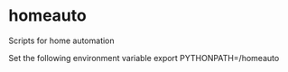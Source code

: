 # homeauto
Scripts for home automation

Set the following environment variable
export PYTHONPATH=<pathTo>/homeauto
